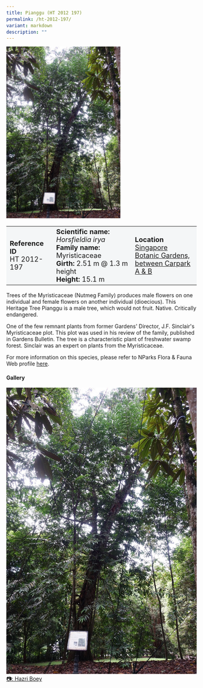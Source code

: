 ```yaml
---
title: Pianggu (HT 2012 197)
permalink: /ht-2012-197/
variant: markdown
description: ""
---
```

<div class="isomer-image-wrapper">
<img style="width: 60%" src="/images/Heritage_trees_photos/horsiry_ht2012-197_temp.jpg">
</div><table style="minWidth: 100px; font-size: 18px; background: #F4F6F7">
<tbody><tr>
<td rowspan="1" colspan="1">
<strong>Reference ID</strong>
<br>HT 2012-197
</td>
<td rowspan="1" colspan="1">
<strong>Scientific name:</strong> <em>Horsfieldia irya</em>
<br><strong>Family name:</strong> Myristicaceae
<br><strong>Girth: </strong>2.51 m @ 1.3 m height
<br><strong>Height: </strong>15.1 m
</td>
<td rowspan="1" colspan="1">
<strong>Location</strong><a href="https://www.onemap.gov.sg/?lat=1.3160900000016578&amp;lng=103.81696999999632">
 <br>Singapore Botanic Gardens,<br>between Carpark A &amp; B</a>
</td>
</tr>
</tbody>
</table>
<p>Trees of the Myristicaceae (Nutmeg Family) produces male flowers on one individual and female flowers on another individual (dioecious). This Heritage Tree Pianggu is a male tree, which would not fruit. Native. Critically endangered.</p>
  
<p>One of the few remnant plants from former Gardens' Director, J.F. Sinclair's Myristicaceae plot. This plot was used in his review of the family, published in Gardens Bulletin. The tree is a characteristic plant of freshwater swamp forest. Sinclair was an expert on plants from the Myristicaceae.</p>

<p>For more information on this species, please refer to NParks Flora &amp; Fauna Web profile <a href="https://www.nparks.gov.sg/florafaunaweb/flora/2/9/2964">here</a>.</p>

<h4><b>Gallery</b></h4>
<div class="isomer-card-grid">
<a href="/images/Heritage_trees_photos/horsiry_ht2012-197_temp.jpg" class="isomer-card">
<div class="isomer-card-image">
<div class="isomer-image-wrapper"><img src="/images/Heritage_trees_photos/horsiry_ht2012-197_temp.jpg"></div></div>
<div class="isomer-card-body"><div class="isomer-card-description">📷: Hazri Boey</div></div></a><br></div>